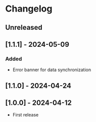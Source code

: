 # Changelog

## Unreleased

## [1.1.1] - 2024-05-09

### Added

- Error banner for data synchronization

## [1.1.0] - 2024-04-24

## [1.0.0] - 2024-04-12

- First release
